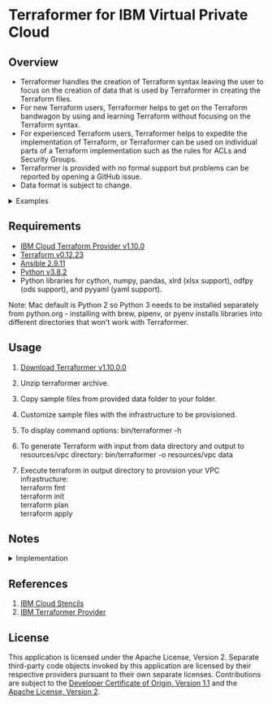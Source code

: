 # Terraformer for IBM Virtual Private Cloud

## Overview

- Terraformer handles the creation of Terraform syntax leaving the user to focus on the creation of data that is used by Terraformer in creating the Terraform files.
- For new Terraform users, Terraformer helps to get on the Terraform bandwagon by using and learning Terraform without focusing on the Terraform syntax. 
- For experienced Terraform users, Terraformer helps to expedite the implementation of Terraform, or Terraformer can be used on individual parts of a Terraform implementation such as the rules for ACLs and Security Groups.
- Terraformer is provided with no formal support but problems can be reported by opening a GitHub issue.
- Data format is subject to change.

<details><summary>Examples</summary>
<p>

![TerraformerInputExample](/images/terraformerinputexample.png)
![TerraformerOutputExample](/images/terraformeroutputexample.png)

</p>
</details>

## Requirements

- [IBM Cloud Terraform Provider v1.10.0](https://github.com/IBM-Cloud/terraform-provider-ibm/releases)
- [Terraform v0.12.23](https://www.terraform.io/downloads.html)
- [Ansible 2.9.11](https://docs.ansible.com/ansible/latest/index.html)
- [Python v3.8.2](https://www.python.org/downloads/)
- Python libraries for cython, numpy, pandas, xlrd (xlsx support), odfpy (ods support), and pyyaml (yaml support).

Note: Mac default is Python 2 so Python 3 needs to be installed separately from python.org - installing with brew, pipenv, or pyenv installs libraries into different directories that won't work with Terraformer.

## Usage

1. [Download Terraformer v1.10.0.0](/releases/releases.md)

2. Unzip terraformer archive.

3. Copy sample files from provided data folder to your folder. 

4. Customize sample files with the infrastructure to be provisioned.

5. To display command options:  bin/terraformer -h

6. To generate Terraform with input from data directory and output to resources/vpc directory:  bin/terraformer -o resources/vpc data

7. Execute terraform in output directory to provision your VPC infrastructure:\
terraform fmt\
terraform init\
terraform plan\
terraform apply

## Notes

<details><summary>Implementation</summary>
<p>

| Component | Description |
| --- | --- |
| Sheets | Asterisk in column name denotes a required field. |
| | Rerun Terraformer after changing data and rely on Terraform to handle changes. 
| | Sheet names can be basename (e.g. instances) or basename-groupname (e.g. instances-group1) to organize data of same type into separate sheets.
| | Sheet columns are subject to change. |

</p>
</details>

</p>
</details>

## References

1. [IBM Cloud Stencils](https://github.com/ibm-cloud-architecture/ibm-cloud-stencils)
2. [IBM Terraformer Provider](https://github.com/IBM-Cloud/terraform-provider-ibm)

## License

This application is licensed under the Apache License, Version 2.  Separate third-party code objects invoked by this application are licensed by their respective providers pursuant to their own separate licenses.  Contributions are subject to the [Developer Certificate of Origin, Version 1.1](https://developercertificate.org/) and the [Apache License, Version 2](https://www.apache.org/licenses/LICENSE-2.0.txt).
